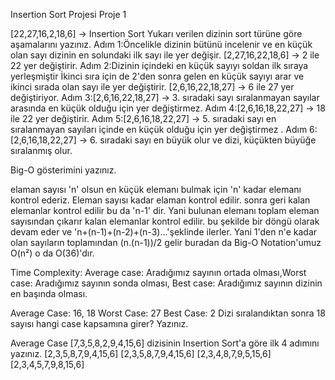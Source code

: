 Insertion Sort Projesi
Proje 1

[22,27,16,2,18,6] -> Insertion Sort
Yukarı verilen dizinin sort türüne göre aşamalarını yazınız.
Adım 1:Öncelikle dizinin bütünü incelenir ve en küçük olan sayı dizinin en solundaki ilk sayı ile yer değişir.
       [2,27,16,22,18,6] -> 2 ile 22 yer değiştirir.
Adım 2:Dizinin içindeki en küçük sayıyı soldan ilk sıraya yerleşmiştir İkinci sıra için de 2'den sonra gelen en küçük sayıyı arar ve ikinci sırada olan sayı ile yer değiştirir.
       [2,6,16,22,18,27] -> 6 ile 27 yer değiştiriyor.
Adım 3:[2,6,16,22,18,27] -> 3. sıradaki sayı sıralanmayan sayılar arasında en küçük olduğu için yer değiştirmez.
Adım 4:[2,6,16,18,22,27] -> 18 ile 22 yer değiştirir.
Adım 5:[2,6,16,18,22,27] -> 5. sıradaki sayı en sıralanmayan sayıları içinde en küçük olduğu için yer değiştirmez .
Adım 6:[2,6,16,18,22,27] -> 6. sıradaki sayı en büyük olur ve dizi, küçükten büyüğe sıralanmış olur.

Big-O gösterimini yazınız.

elaman sayısı 'n' olsun en küçük elemanı bulmak için 'n' kadar elemanı kontrol ederiz. Eleman sayısı kadar elaman kontrol edilir.
sonra geri kalan elemanlar kontrol edilir bu da 'n-1' dir. Yani bulunan elemanı toplam eleman sayısından çıkarır kalan elemanlar kontrol edilir.
bu şekilde bir döngü olarak devam eder ve 'n+(n-1)+(n-2)+(n-3)...'şeklinde ilerler. Yani 1'den n'e kadar olan sayıların toplamından (n.(n-1))/2 gelir buradan da Big-O Notation'umuz O(n²) o da O(36)'dır.

Time Complexity: Average case: Aradığımız sayının ortada olması,Worst case: Aradığımız sayının sonda olması, Best case: Aradığımız sayının dizinin en başında olması.

Average Case: 16, 18
Worst Case: 27
Best Case: 2
Dizi sıralandıktan sonra 18 sayısı hangi case kapsamına girer? Yazınız.

Average Case
[7,3,5,8,2,9,4,15,6] dizisinin Insertion Sort'a göre ilk 4 adımını yazınız.
[2,3,5,8,7,9,4,15,6]
[2,3,5,8,7,9,4,15,6]
[2,3,4,8,7,9,5,15,6]
[2,3,4,5,7,9,8,15,6]
